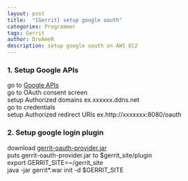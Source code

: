 ```yaml
---
layout: post
title:  "[Gerrit] setup google oauth"
categories: Programmer
tags: Gerrit
author: DreAmeR
description: setup google oauth on AWS EC2
---
```


###  **1. Setup Google APIs**
>
go to [Google APIs][google-apis]  
go to OAuth consent screen  
setup Authorized domains ex.xxxxxx.ddns.net  
go to credentials  
setup Authorized redirect URIs ex.http://xxxxxxx:8080/oauth  

###  **2. Setup google login plugin**
>
download [gerrit-oauth-provider.jar][gettir-google-oauth-link]  
puts gerrit-oauth-provider.jar to $gerrit_site/plugin  
export GERRIT_SITE=~/gerrit_site  
java -jar gerrit*.war init -d $GERRIT_SITE  


[google-apis]: https://console.developers.google.com/apis/dashboard?authuser=0&project=plucky-hue-224009
[gettir-google-oauth-link]: https://github.com/davido/gerrit-oauth-provider/releases/download/v3.0.0/gerrit-oauth-provider.jar

